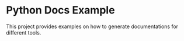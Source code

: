 # Python Docs Example

This project provides examples on how to generate documentations for different tools.  
